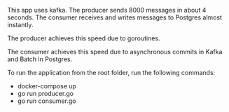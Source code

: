 This app uses kafka. The producer sends 8000 messages in about 4 seconds. The consumer receives and writes messages to Postgres almost instantly.

The producer achieves this speed due to goroutines.

The consumer achieves this speed due to asynchronous commits in Kafka and Batch in Postgres.

To run the application from the root folder, run the following commands:
- docker-compose up
- go run producer.go
- go run consumer.go